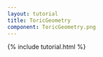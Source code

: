 ```yaml
---
layout: tutorial
title: ToricGeometry
component: ToricGeometry.png
---
```


{% include tutorial.html %}

